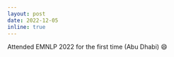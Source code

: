```yaml
---
layout: post
date: 2022-12-05
inline: true
---
```


Attended EMNLP 2022 for the first time (Abu Dhabi) :smile:
